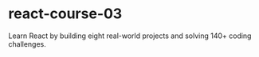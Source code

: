 # react-course-03
Learn React by building eight real-world projects and solving 140+ coding challenges.
